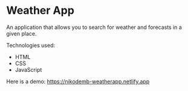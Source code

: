 # Weather App

An application that allows you to search for weather and forecasts in a given place.

Technologies used:

- HTML
- CSS
- JavaScript

Here is a demo:
https://nikodemb-weatherapp.netlify.app

